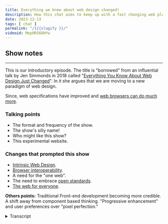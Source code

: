 ```yaml
---
title: Everything we knew about web design changed!
description: How this chat aims to keep up with a fast changing web platform.
date: 2023-12-13
tags: [ chat ]
permalink: "/1{{slugify }}/"
videoid: MepORS6OHYw
---
```


## Show notes
----------

This is our introductory episode. The title is "borrowed" from an influential talk by Jen Simmonds in 2018 called "[Everything You Know About Web Design Just Changed](https://talks.jensimmons.com/GdnO62)". In it she argues that we are moving to a new paradigm of web design.

Since, web specifications have improved and [web browsers can do much more](https://developer.chrome.com/blog/whats-new-css-ui-2023/).

### Talking points

*   The format and frequency of the show.
*   The show's silly name!
*   Who might like this show?
*   This experimental website.

### Changes that prompted this show

*   [Intrinsic Web Design](https://talks.jensimmons.com/GdnO62).
*   [Browser interoperability](https://wpt.fyi/interop-2022?stable).
*   A need for the "one web".
*   The need to embrace [open standards](https://www.w3.org/standards/).
*   [The web for everyone](https://www.w3.org/WAI/fundamentals/accessibility-intro/).

**Others points:** Traditional Front-end development becoming more credible. A shift away from component based thinking. "Progressive enhancement" and user preferences over "pixel perfection."


<details>
<summary>Transcript</summary>

\[00:00:05\] **David Waumsley**: Hello and welcome to the first episode of a new show on modern front end web design. It’s a discussion show, but one where we’ll also be sharing the practical applications of our chats. And to do this, we’ll be live developing the no script. Show website. It’s bare bones as we record this, but we’ll be constantly changing and experimenting with it as part of the show.

And before we introduce ourselves, hello Nathan. I thought I’d quickly summarize the purpose of the show and the hint is in the episode’s title, which is borrowed from a talk by. Jen Simmons and it goes back to 2018 and it’s called Everything You Know About Web Design Just changed. And in it she argues that we’re standing at the threshold of an entirely new era in digital design.

And since then, it’s become more of a reality with a much more improved spec from the W three C, the Worldwide Web Consortium. Great advances in what web browsers can do for us. So we thought it was probably time that we dug into this. And to do that justice, we’re going to put aside web building frameworks and platforms because the impact of what’s going on now will be felt there later and directly concentrate on what’s coming from the.

As early adopters, both of us of low-code page builders, we’ve become quite detached from this. So we are very much going back to school with this, but it’s not coming out of a deep desire to be coding experts. It’s really the tantalizing prospect that we might be able to do a better job with less code.

Use what we’ve learned, the foundations of this knowledge to employ how we use our tools appropriately. So that’s enough for me. Nathan, how are you? I’m

\[00:02:03\] **Nathan Wrigley:** good, thank you. I’m Nathan Wrigley. I have been working with David on WordPress chat for years and years now, but I think I’ll just give a little bit of my backstory.

So I began. Working with the web, I think it was very, late 1990, so 19 99, 19 98, something like that. But back in that time, anybody was really with 10 minutes. If you put your nose into a book for 10 minutes, you could probably be as good as almost anybody else. It was really the very beginnings and I was learning.

About how to put up webpages just purely for my own interest, and discovered that there were pieces of software out there which could handle building webpages and putting the assets into the correct folders. Things like Microsoft Front Page and what have you. And I really got into it on a deep level and OB kind of obsessed about it and kept learning, but there wasn’t a lot to learn except.

Frustration essentially, because back in the day it was all tables based layouts. And if you wanted to mimic something like a magazine layout, which is at that time, what everybody was trying to achieve, there really wasn’t the idea of, okay, the web is its own thing. It was what we’re trying to produce magazines online.

That was really hard to do. So it became very frustrating and then CSS came along and I started to learn that. And then a bit of serendipity. A friend of mine needed a website, so I helped them with that and. had this intuition that, maybe there’s a, maybe there’s a job in this. And sure enough, there was, back in those days, because it was a level playing field, there were no offices where you could go and meet web designers.

There were no web pages, showing off the, portfolio of work that you’d done in the past. I was as good as almost anybody else, those days of long since gone. But I was able to picture myself and in my local community. Became one of the people that did this work. So I’ve been using, those skills for years and years.

Then I discovered CMSs. Drupal Magento and then finally WordPress, which I settled on and started to use that, and that’s where I’ve settled and stayed since probably about 2015. Something along those lines. Very happy with WordPress. I will be continuing to use it, but David spotted that there was a shift and a lot of the things that.

We once would have found very, difficult to implement without complicated knowledge of things like JavaScript have been moved over into the CSS spec, or are going to be moved over into the CSS spec. And the options and the possibilities of CSS are gonna be amazing in the future. So we’re trying to make that the focus of this chat just examining what’s coming, what we know thus far.

I have to say that my knowledge is pretty poor. I. I have let myself become very de-skilled because of platforms like WordPress and the amazing page builders that they provide. So I have let my knowledge stagnate and I’m probably stuck in 2018 or something like that. Things have moved on and I felt that I needed to upskill, and luckily David’s here with his Cape superhero David,

\[00:05:21\] **David Waumsley**  to save the

\[00:05:21\] **Nathan Wrigley:** day, and he’s gonna be teaching me, along the way, and hopefully at some point I’ll be able to teach him a thing or two as well.

\[00:05:28\] **David Waumsley:** Yeah, if only that was the case. Really this show is both of us on a journey of learning. I’ve got a few months ahead of you, so I’ll just give my backstory quickly ’cause it’s very similar to yours. about 2005 I started, playing around with this. ’cause I thought the web seemed very exciting and I.

Got books the same on HTML and CSOs and built, some sites for some friends and family. Then I discovered WordPress in 2007, so a long time I’ve been with that and I really only used that to help me in my work. I had a remote team and it was great for communication with those. About 2012, I took a career break from that, went traveling and an old friend of mine from school was, a web designer, needed some help with WordPress.

She asked me could I help. This was a big job. I got involved in that and then started working on all the other things, didn’t go back to the uk, and I’ve been doing this since with WordPress and then getting into the page builders, and then it’s only recently. since she packed in what she was doing and I’ve got more of my own clients, I’ve realized that most of mine just actually don’t use their builder or got into trouble with ’em or something like that.

So mostly I thought, in their case, I don’t really need to do that. I really should be able to go back and just do it with the HTML and CSS. So that’s what I’ve been doing. So I’ve got a few months on you, but not that much really in terms of catching up. But so much has happened that it’s, Worthy of a show. We think so, yeah. That’s where we’re at. And we’ve got a third guest, haven’t we? we do, we have a third

\[00:06:58\] **Nathan Wrigley:** guest. the third guest is gonna be joining us on most of the episodes, I imagine. And the third guest is. A website. The third guest is the no script show website. That’s a URL no script show.

And, I should probably just point out at this point that if you are looking, at the video, all of this will be obvious. But if you are listening to this on audio, we are recording this. As a video and as audio, and there’ll be a YouTube channel where we’ll put things. So we’ll try to make sure that the audio satisfies all of the requirements and we’ll try to explain things, in words as well as visually.

But if there is something that we say, which you think, oh, I would like to see that. Then no script show will be the website, I’m sure at various points. We’ll clumsily, say something that’s on the screen and forget to point out exactly what it means to the audio listeners, but hopefully you’ll be able to find it, equally on audio and a video.

And what’s the point of this? It looks like a pretty, pretty bare bones website at the moment.

\[00:08:05\] **David Waumsley:** Yeah, it is. And that’s intentional. we thought about this after we did the show that it might be best to demonstrate it because as we know with the chat that you are still reading there, your site has had to change over time.

We thought, we’ll start with something as simple as you possibly can make it, and then we can use this as we learn or explain what we’ve been learning over the time. We can actually put that to practical applications and show it on the site. And maybe, I think when it goes to diving into some of the code, which I’ll.

Take responsibility for, I can do some separate videos perhaps on my own channel, which we can connect to, which will just go into that if anybody wants to get into it. But largely I think it’s just there so we can demonstrate, decisions that we might make about a website in real time, if you like.

So that’s the idea. With that, we may even, I think, because we’ve both got that WordPress thing and I’m still working with it as a sort of CMS to help me build the sites and organize code, we could go off in that direction where, so with that. We’ll get, so we can have global areas like headers and footers in that and manage that kind of stuff.

But the idea of this show is to try and keep it. So whatever we talk about could equally be true if you were using a static site generator like Astro or something like that. So we’re gonna keep the focus on the. The more code side of stuff, although, the aim of this one isn’t really not, we don’t wanna exclude anybody who doesn’t really wanna touch code.

I think we’re heading into a new direction where just knowing what’s going on in code is useful. Even if hand that over to a builder, it might be useful to have the background Yeah, so

\[00:09:39\] **Nathan Wrigley:** we’ll, see how, this website progresses, but I think the intention really is that what we’re talking about in each episode may very well get reflected almost immediately onto the website.

So I can’t say what that’ll be because we haven’t planned that far into the future. But let’s say that we talk about particular thing. The intention is that thing will get displayed on the website soon after the chat episode is released. It may well be that we put show notes or things on that website as well, and who knows, we may have some sort of way back machine type.

Feature where you can look at screenshots of how it was in the past. And if you go to screenshot one, I guess you’ll be looking at what we’ve got today, which is really what we’re looking at today, is a website which you could have built in 1998. It’s images and text and it’s, really bare

\[00:10:27\] **David Waumsley"** bones, isn’t it?

Yeah, so I think your archive is a good thing. I think we’ll do that with this when we make a next change, we’ll, put it somewhere so someone can look at it, and I, can imagine over time that we’ll run out of things that we can do with this site for one particular purpose, and we might just start to explore other things, which we’ve, done together.

In another chat, we did a whole series looking at somebody. And how they might build their site. That’s, so we might do this more practically with this. So yeah, let’s talk a little bit more about then the, format of the show where we intend to go with it. Okay. I, there’s not much to say ’cause you actually covered the fact that it’s going in two forms and that I might do some other videos.

I think frequency of the show, we’re going to just keep that. Wide open. We’re going to do ’em as we want for, so we don’t burden ourselves. But also for me, I think for the quality, if we’re, going to try and. Cover the stuff that we’re gonna cover now, which is big changes there when we’re probably gonna need to represent the experts properly.

And that means catching up as we’re learning. So it might take a bit of time between various episodes. I think so, yeah. We’ll keep on loose

\[00:11:40\] **Nathan Wrigley:** chat episodes that both of us have recorded so far have been on a real regular cadence, but we decided just for the. The purposes of this chat that it, will come out when it comes out.

So if we don’t do an episode for several weeks, that doesn’t mean it’s gone away. Keep it in your. chat player of choice, but it will come round at some point when we manage to get around to doing an episode. I think the intention right at the beginning is to get a few recorded so that they will have a regular cadence.

Sure. Because obviously we have, more inspiration at this point, but, we’ll, see how this goes. So that’s in terms of the frequency, but why the name, why no script show. That’s on you, David.

\[00:12:21\] **David Waumsley:**  you too. we did have some fun with some names there, but, it’s a kind of pun, isn’t it?

Because of the fact that we generally, as you’ll see, I mean as you scroll down for the YouTube people, you’ll see that we’ve got some show notes there, and that’s basically, I. We’re going off. We have no script. We just have a bunch of bullet points, and we hope that we get to the end with something sensible.

But also, it’s a bit of a pun, and it’s not hating on JavaScript, but it’s also using the tag no script where you don’t want, for people who are not running JavaScript. and the thing behind that is that a lot of what’s coming to CSS means that you don’t need so much JavaScript. So hopefully if you’re doing the kind of job stuff.

I will do, maybe less so with you, Nathan, but mostly just like front end stuff. I probably don’t need JavaScript, so it’s just a bit of fun on that really. yeah.

\[00:13:15\] **Nathan Wrigley:** And obviously as we’ve said, the website is gonna be experimental. It’s gonna be in Fluxx, so if it looks really good one week, but terrible, the next, it’s by design.

\[00:13:24\] **David Waumsley:** Yeah. Yeah. It’s fine design.

\[00:13:27\] **Nathan Wrigley:** so who’s, the intended audience for this then? I should probably say, we’re gonna put this into the WP Bills, which is the chat David and I have done for many years. We’re gonna put it into that feed as well. hello to those listeners. are we trying to capture some of those?

Is there an intention that maybe some people that have been using CMSs might be interested in this as well? Yeah, I think

\[00:13:49\] **David Waumsley:** the idea is just to talk about the change in fundamentals of the web. So you know, it should in theory, be relevant to anybody, whatever platform they’re using. And I think still relevant, even if you are using a no code solution.

I think just to know what is there, I think. That might help you make informed decisions about what tools you’re going to use and how you’re going to use ’em, whether you need to use ’em in all situations. So I think it, we’re aiming for everybody, but, and maybe mostly it might be for people who are.

freelancers just starting out who, you know suddenly, which route do you go? Do you go WordPress route, do you go JavaScript, react route? Do you go HTML or CSS? It’s quite hard, so we are taking one side of that, but I think we’ll balance it out and, but I think who it doesn’t suit or won’t suit is going to be the people to do more.

Complex backend apps, stuff with JavaScript libraries and working in large teams because we have no experience of that and we’re not gonna cover that stuff. So probably exclude those people. I

\[00:14:50\] **Nathan Wrigley:** think another audience, which you alluded to would be that the, person that I am, which is the person that’s used a bunch of tools.

But is still interested in what you can do just with a text editor, basically. Yeah. So if you’ve been using a particular, let’s say, page builder or online software, SaaS software that’s enabled you to throw pages and things like that together with point and click interfaces, but you’re curious as to how all that is underpinned and what the technologies are behind it.

then this hopefully will keep you up to date with some of those bits and pieces. And yeah, if you’re just curious about the web in general, you never know. Yeah, we might stray into more slightly opaque topics as well. So I think that’s who it’s for. Then we’re gonna move on to, why, what was the, what were the things in the web, industry going on behind the scenes that made this show as, an idea in your head?

What prompted you to come up with this? Yeah, so

\[00:15:51\] **David Waumsley:**  it is all of these changes, which we’ll talk about more in the next couple of episodes. I think we’ll talk about some of the leading voices if you like, but, a big one is browser interoperability. The idea that the big players now who make our browsers have for the first time, come together.

Couple of years to decide what spec they’re introducing and they been working with css. We’ve got more stuff than we’ve ever had, in a couple of years. It’s speeded up faster than I think, probably the last 20 years in the web, because in the early days it used to be a case that the, web spec was a kind of vague thing, leaving the browsers to go and do.

Their own interpretation of it, and then they’re competing to be the better browser. We get the browser war, but now that’s come to an end. So that’s a huge shift I think. And we’re seeing so much in terms of layout, really exciting stuff that needed JavaScript animation and kind of popups and.

Transitions between pages that you would need some big something like React or something to do. that’s massive there.

\[00:17:07\] **Nathan Wrigley:** I think it’s really, I. Possibly something that you missed. If you’ve only been working on the web for a few years, you, probably didn’t really realize that there was this period of time in which the browsers really fought against each other.

they did. They implemented things in entirely different ways, meaning that websites that you built were a much more frustrating experience than they are now. Because you would have something which would look different depending on the browser that it was viewed in. And so you had to go through all of these hoops that you had to jump through to make it look the same in Firefox and Internet Explorer as was, and Safari and so on.

And now those problems have largely gone away. And it’s for the benefit of everybody really, that these, large browser vendors. So you mentioned, Google and Microsoft and Mozilla and all of that. All of these. These organizations are talking to each other because, it just makes sense for, people designing websites, but it also makes sense for people consuming websites because we can do better things more quickly.

And I think that’s the bit that I missed is because these companies are talking to each other and because these vendors are communicating with each other, the pace of change has really picked up in, yeah, in the last few years. And I missed that. I missed that whole cycle of all the different pieces that have been, made possible.

And that’s the excitement for me about this. So we’re gonna explore what you may have missed. you may not even have known because you just let your tool do the

\[00:18:38\] **David Waumsley:** work for you. Yeah. And I, it’s partly the w three’s fault for not having very clear specification, but now you’ve got all the browser vendors in with the invited experts really, and it’s one of those systems that they have where unless everybody’s happy, it doesn’t go forward.

It doesn’t go into the specs. So you’ve got, the global best minds out there. All looking at problems that could be created by adding something to CSS. So there’s, I don’t think there’s ever been a time like that. So at 30 years old, the web suddenly become very adult and things are happening quickly.

But yeah. The next point we’ve got on there is, oh, I’ve gone out of order, but it’s intrinsic design really, which we mentioned before, which is. it’s not easy to sum up. Do you, have an idea, Nathan, of how that could be summed up in a few words? No. No, I

\[00:19:31\] **Nathan Wrigley:** really don’t, and I’m, keen not to stumble into sort of getting that wrong, but if you haven’t noticed, there is a trend.

there’s always trends. There’s always a. A kind of moniker of what, is current in the web, so it, may have been responsive web design for a period of time. We’re now moving into a period of intrinsic web design. I’ve noticed in the WordPress space that we’ve been both very much involved in that.

This word seems to be. Popping out more and more. the tool that we’ve got is built with intrinsic web design in place. And I guess it’s, just cribbing from the show notes. It’s a reaction to the, mobile web, and the fact that there are, there really isn’t any sensible set of defaults for what.

the screen size or the dimensions are that your viewers will be looking at your website. And so for a long period of time, it was a desktop, it was a tablet, it was a mobile, and those three things fitted really well. And you could have queries, media queries as they’re called in CSS, so that if it’s a mobile will show this.

If it’s a desktop, we’ll show this. And I think it’s trying to bridge the gap. To the point where, we have no idea what people are gonna be looking on. It could be any shape or size, and so it’s more about that we don’t care. Yeah. We’re agnostic to the size of it. We’ll show it beautifully, whatever size, and obviously that requires a little bit of backend engineering to make it work rather than three break points.

You need some technology to say, okay, we don’t care what it is, it’s gonna show beautifully and it’s gonna show fluidly. De no matter what size or shape of device you’re using. Yeah. Would you

\[00:21:11\] **David Waumsley:** say that’s about right? Yeah, I think we’ll do an, we will do an episode actually on this one, and particularly look over Jen Simmons talk, which is now, things have moved on since she made that one.

for her, it’s, she just felt it was coming into this new age. All of this new stuff had come to CSS, particularly for her CSS grid, where you could, as a designer. Suddenly realized that you could use white space, you can move stuff around. You can have things be very fluid in a way. And for her as a designer side of it, she’s, looking at the fact there’s always been this bit of a compromise between things looking pretty and great and reflecting a brand I.

And on the other side, making sure that this is good, usable, reusable, readable code that’s accessible for everybody. And there’s been this compromise. You can’t have both. And she thinks now together, we can have this fluid thing that will adapt and, it deserves its own name whether we choose to take it.

It’s really, I think she mentions it in her talk on it. she could have easily called it, responsive design, but a bit better You. being a adaptive to the that, so that’s definitely, I think this is a, people say it, as you mentioned, I was just listening to, one of the lead developers of WordPress talk about it and how they need to.

Put that into WordPress and think about it. In fact, it holds back certain things that they might do because they need to accommodate and think of the future. So yeah, it’d be good looking at that. and I guess

\[00:22:40\] **Nathan Wrigley:** getting back to the browser piece, the, fact is that the browser can really handle a lot of the heavy lifting of, let’s just call it the math.

That’s going on in the background in order to compute what needs to be done at any particular moment. Yeah. And so the advances in the backend of the browser enable this to happen. And you’ve, it’s not in our show notes, but there was a lovely quote somewhere about actually, maybe it was Jen Simmons that said it, browsers are quite good at maths, so let’s let, or rather, computers are quite good at math, so why don’t we offload all of that stuff to the browser to handle on the fly.

And our experiences will be. broadly better. So yeah, intrinsic web design, that’s the bus that we’re all on at the moment. Whether or not there’ll be another bus just around the corner coming that we’ve got to hop on, but the least at the beginning of this chat, that’s, that’s what, that’s the bandwagon we’re on.

\[00:23:31\] **David Waumsley:** Yeah, exactly. And I’ve put down here I’m probably misusing the term, I’ve heard Jeremy Ke mention this, who’s a, kind of big player on talking about the web. He’s written a lot of books and, UK guy. but, just that recently, I, feel there’s a sort of sense that because everybody’s invested in making sure that the web platform, HTML and CMS.

is what everybody’s using. That’s the idea of the W three C is that it is the web for everybody, for everything as well. That it’s the thing that’s powering all the kind of different devices, not just the websites we build, but the apps and even TV and all that kind of other medium. So there has been a sort of splintering offers in the time, and I think we see that.

Going on. There was a bit of a cold war, if you like, going on. When there was flash and there was web standards, again with Jen Simmers again wouldn’t like it because the flash would’ve given of the pretties and the animation and the web standards would be boring, but more usable. And I think there’s a need to bring that back together.

That’s what’s making, I think the spec get looked at. Even HTML and stuff like that, because everybody’s reinvested in this, and to a certain degree, there’s been a lot splitting up between. what people do, what are frontend developers suddenly split along the lines because everybody, because there was improvements there, went to the JavaScript route.

So now a lot of people went to the single, page application route, which is entirely different. So we’ve got the split. So I feel there’s a, the sense where it’s a, shifting back where you might just wanna start with your h html because that’s, there’s no web without html and there’s no styling without CSS.

It. These two have a hundred percent share of the market. So the other thing’s always. addition. So I can see that moving. that’s another reason for the show to just see that kind of shift. it’s always happening, isn’t it? All the time through the web. Yeah. And the need, oh, sorry.

You carry on. No, I was gonna say about, I. Just bound in with that is that it’s, really the same point. It is just about following the standards and, stuff and getting back to that because there is we’ll talk about this I think later, but the really, the web’s been a series of hacks where we’ve all done our own things.

That’s why we’ve needed more JavaScript because the CSS hasn’t given us what we need. And, it does feel like we’re reaching a point now where. Wow, this is great. Almost everything that you would need to at least do layouts at the moment are much more stuff is there and it’s fully documented and it’s a standard of which we all agree by, which has so many people who can veto it that at any point, and it’s the way the browsers are going, that it’s time to embrace those open standards, start to get to the idea that there is this fully documented, even the meetings are documented that we can look to, and I think that’s good for us if we are doing it professionally, which isn’t, this chat isn’t intended.

Definitely for people who are freelancers. It could be anybody, but I think, if you are doing it for that, it can give you credibility if you have documentation that you look to. yeah. It’s

\[00:26:40\] **Nathan Wrigley:** interesting because you may. You may view the evolution of the web, as a splintering, but I guess it, it, has to splinter in order for it to move forward.

flash came along and honestly, it was the best thing ever when it happened. I know that people hated it and, there were obvious problems with, for example, on mobile phones. It was a complete disaster, but it

\[00:27:04\] **David Waumsley:** showed.

\[00:27:05\] **Nathan Wrigley:** What could be done. And so it made us all aware, we want things to be able to move around.

We want things to be able to, I dunno, show a video. We, that’s a really desirable thing to have on the internet. And, we’ve got it. Flash does it, but it’s not a standards thing. It’s, run entirely by this one company. But it showed, okay, there’s a desire for this, there’s an appetite for this, let’s put it in the spec.

And then, more recently, JavaScript frameworks to, to do animations and things like that. And a whole lot more as well. It shows this is what a modern internet requires. Here’s the things which everybody loves. We, can see, every website is using JavaScript to do this, that, and the other thing.

It must be what we need. And the point about the W three C and the CSS spec is they can’t, they have to be glacial. They have to move at a very slow and careful pace because once it’s in the spec once a particular thing has gone into the spec. You can’t, maybe you can, but you can’t easily remove it.

So it has to glo go at a very glacial speed. and so that’s just a another point. although we look at a lot of these splintering things and tot and worry about the splintering of the internet, I think they are the, way that the evolution of the internet has happened and probably will happen in the future.

\[00:28:31\] **David Waumsley:** Yeah, I think it’s always gonna be that sort of tension on there. Although it’s interesting at the moment, and I think that’s why it’s there. It’s is because there is that, if you like, the way that the W three C is organized and who it has in and the interest that they have, is that enough to provide us everything that we need from there?

And that’s the interesting challenge to it. But up to now, we’ve always needed people who have, I mean it’s the same with tables. We started with those tables and that, and of course, it’s a complete violation. Against what the html, this was designed for scientific documents to be passing around.

Terrible. Using tables for that. And then flash terrible in some ways for what the web is supposed to be. Some of the JavaScripts is an over complication, but not necessarily against it. ’cause the final output is the same. So it’s interesting to see how that’s pulling that way. And I think, also, if you’ve got that under your belt, you’re safe.

There is the element of open source, open standards. If you learn all of that stuff, you at least that’s your basis and stuff. And then you, we, most of us need to use some sort of tool to organize, which is open source and but to have your entire dependency on your open standards on open source is.

Something where I think there’s a sort of need to go back and look at what you can do yourself, without necessarily always relying on a tool. Yeah. So yeah, I think there’s that element and, oh, the general, what, there’s so many different points that we’ve got down here that we could talk about.

I’ve put actually a bullet point web for everyone, but I’ve pretty much covered that. Really. I think that’s just, I think they’re coming together more of people You can see a real excitement about. there’s never been over the last five years, I think for the idea of going back to HTML and css, we thought those days were behind us, didn’t we, Nathan? We thought we just.

\[00:30:21\] **Nathan Wrigley:** Yeah, and it, is interesting because I haven’t tried to deliberately collide with this topic. I haven’t gone out searching for information about this, but I have noticed that my social. Channels, they are beginning to fill up with this. And the more that I look at it, the more I see.

maybe that’s a function of the algorithms at play, but nevertheless, I’m definitely seeing that there’s an appetite for this and why not? why wouldn’t there be? It just makes sense to if the browser can do it. Then use what the browser has. It makes absolute sense and I think that, I could be wrong, but maybe in the next year, two years, three years, I think a lot of the things that we’re gonna be covering in the next few weeks will become foundational to what everybody does.

\[00:31:07\] **David Waumsley:** I’ve also, I’ve just remembered why I wrote. That’s that note. the web for everyone. What I’m talking about is what there has been recently, over recent years, which we’ve not thought about so much, is things about accessibility, performance, green issues, global data costs, reducing dark patterns, security issues, data issues.

All of these things have become much more prominent now. It was just enough to sign and get something out there, but we, have to look into things like accessibility might. Come into European law in the same way that we’re seeing things with, data sharing before that. So I think, that’s a lot of about, these are all the sort of things that are going on as well, and we can explore those, I think a lot better when we’re looking at how the foundations of the web platform, H-M-L-C-S-S, JavaScript and SVGs is made.

So that’s another reason for the show. Yeah, and

\[00:31:58\] **Nathan Wrigley:** you went through that list. You tripped through that list very, quickly. But if you actually. think about each one of those one at a time. There is a, there really is some importance attached to those. So if we just take the green web, just that one in particular, we could probably do episode after episode on that.

this, the whole environmental debate is not going away. It’s getting more and more important, but we seem to be, using our devices more and more rather than less and less and we know what that’s doing. So having solutions or. Having implementations of technology, which allow us to view things on the website with the minimal amount of engineering in the backend to get whatever it is that you are wanting to see in front of your eyeballs.

That’s really important. And so if you can cut by a third or a half or. Three-fifths or whatever it may be, the amount of CPU that’s being used, just that environmental bit alone is really important. And obviously you listed a whole bunch of others there, so we can drill into those, but it’s gonna become more and more important.

Yeah. That’s encapsulated

\[00:33:01\] **David Waumsley:** in this. Yeah. So on our site, we haven’t put this first episode up obviously yet, but we’re going to use the browser’s own player initially, Elise, because, and I think that’s that move with green issues. if the browser can do more for us, then we have to do less work and it’s a lot sensible, more sensible because it’s already on the computer anyway.

So rather than us having to pump out a whole load of code and extra resources to provide that to the viewer. It’s already there in their browser. Yeah. It’s interesting.

\[00:33:31\] **Nathan Wrigley:** So the possibilities, the options for us to play just the player of the audio on the website, that, we could have probably picked a hundred different JavaScript based solutions, but we settled for the one which requires nothing.

It’s just, and what does it do? It does everything that you want it to do. Yeah. It’s not flashy and whizzbang, but it does it. But curiously, interestingly, just that one thing, it displays differently in different browsers, which are, you showed me that in Firefox, it, has a completely different look and feel.

And there’s various things that are available in Chrome that aren’t available in Firefox, for example, play, a speed. You can’t speed it up to one and a half times and all that. So there’s gonna be loads in all this. Oh yeah. But yeah, we’re, going minimal. We’re definitely going minimal using what the browser can do.

Yeah.

\[00:34:14\] **David Waumsley:** Yeah, and I think, just for a while I would’ve thought if you wanted to call yourself a developer, I’ve always felt like this. And now I feel a little bit more, happy about the idea of learning what I’m learning now. Because I think if you thought of developers, I never would dare to call myself that.

I know you, you are the same with safe work. Because front end there hasn’t been that because this CSS and has all been these kind of hacks and tricks and you’re just messing around with what should be actually a very simple language. It’s a declarative language, which is, one of the best things about the web, if you are using HTML and CSS, if you mess it up, the browser will still cope with it.

It’ll just ignore the rubbish that you’ve put in there, which something like JavaScript, all these other. Programmer languages would need to do. But I think it’s now because there’s a sort of system developing that there’s a chance now for us as frontend developers to use what is basically a simple setup, if you like, that’s forgiving and, but still do it in a very creditable way.

So I think there’s a credibility for being a frontend developer in a way that. Ally, there is a very complex system in CSS that didn’t really exist before. It’s a little bit hacky and the proper developers would just do anything to stick tailwind in instead and not have to deal with all that nonsense.

And I think that’s changing. yeah. Yeah, so,

\[00:35:35\] **Nathan Wrigley:** there’s a route to employability really here as well, isn’t there? if you can, work out what, the browser can do for you, you can obviously. Tout that as something that you can do and you can express your green credentials and so on.

But, but yeah. Interesting. How much. Has changed in the recent past and how much I’ve got to learn. but yeah, we’ll see as time goes on. Okay. What’s next?

\[00:35:59\] **David Waumsley:** no, I think that’s probably just, we have got a few other little points, but I think maybe we’ve covered it. But you just said something which just prompted me, something I’m sure we’ll get into later.

which is the power that a front end developer now has with this intrinsic design. I was mentioning this to you before and it relates to again, Jed Simmons. Talk about the fact that. The tradition of web design has always been that someone has the idea, you do a low-fi version of it, then a high-fi version of it, and then you hand it over to the front end developer to code it up or whoever that is.

Whereas now, because there is so much to think about with this performance accessibility, how these will display on different platforms, you’re not got just three devices you’re looking at. Suddenly there’s a power with, the people who are doing the front end. So just learning a bit of HTML and CSS you, you can become quite a powerful person in the whole design process, I think.

\[00:36:53\] **Nathan Wrigley:** Yeah, it’s definitely a route to employability, but as I said, for me at the minute, it’s not because I just simply don’t know it. So if, as you’re listening to this, any of this is, rung a bell and you think, Yeah, maybe there’s some, maybe there’s some learning that’s gonna happen in this chat.

Yeah. Go and visit the site. I don’t know as yet how we’re gonna do things like subscribing. You can obviously do that, in your chat player of choice. Again, give us time to, to get a feed going and all of that. We’ve gotta work all of that out. But the website will be called no Script Show.

\[00:37:29\] **David Waumsley:** Yeah, it’ll have a, it’ll, have a rubbish logo.

’cause we might even talk about that later. Throw it open. ’cause we just wanna cover everything, don’t we? We might do when we’re actually building a site. And the thought process, if we can with this. do you think we’ve probably talked for long enough on this first

\[00:37:43\] **Nathan Wrigley:** episode? I think so. I think we’ve explained really what the premise of the whole show is.

So hopefully, dear listener, you have understood what we’re trying to do. Stay with us. and hopefully we’ll achieve it in the days, weeks, and months to come,

\[00:37:57\] **David Waumsley:** yeah. Yeah. Can I’ve actually got a, bit of a, shall I just say what I think is next up? Yeah. I’ve sent you the, yeah, I think, if we are all agreeing and people are sticking with us, that there is a bit of a paradigm shift on there, the fundamentals, as we’ve said about web design.

Completely changed. So conversations you and I have had on the other chat for seven years can be revisited with a new light again. But I think maybe for next time, the best places to start is with the CSS and what the changes there actually mean for us. And Most, a lot of people are just not author authoring, CSS themselves.

you and I included first yeah, Melvin in again, we use third party platforms, but I think now it’s been massively refactored into something more comprehensive and logical. It’s probably start with, someone who’s better explaining that. So what we’ll try and do is have a look at, Rachel Andrews, who’s.

Somebody who pretty much, almost is a one woman mission, I think to get CSS good to us. she’s a real expert in this. so we’ll look at some of the stuff that she says about that. And even if you are not thinking of getting into CSS or coding it yourself, I still think it’s quite useful because it might allow you to evaluate something like a framework that you want to use.

Which one’s gonna be best for you? That kind of foundational knowledge. ’cause Stephanie, things have changed. So I think that’s what we’ll cover next. We’ll start with the dreaded CSS.

\[00:39:24\] **Nathan Wrigley:** Yeah. And just as a little addendum to that, if, you tune into that episode, I, it’s more or less guaranteed if you haven’t been keeping up to date with it, that you’re, there’s gonna be some little nugget that you didn’t even know, David’s been drip feeding me for months.

Now. All of these little bits and pieces that he’s been discovering and. Honestly they’re buried. You have to go find them. And so it’s it’s fascinating and hopefully we’ll surface some of those. Yeah. So I guess that’s a wrap on the first. It’s no script show. I dunno if we’re even gonna call it that. I think it might be called the no script web show or a variant thereof.

We’ll see. But the URL wants more. No, no script show. That’s it. Episode number one is done. Yeah. Thank you. We’ll be back at some point.

\[00:40:07\] **David Waumsley:** Thanks David. Yep. Bye-Bye.
</details>